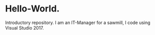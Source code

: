 # Hello-World.
Introductory repository.
I am an IT-Manager for a sawmill, I code using Visual Studio 2017.
